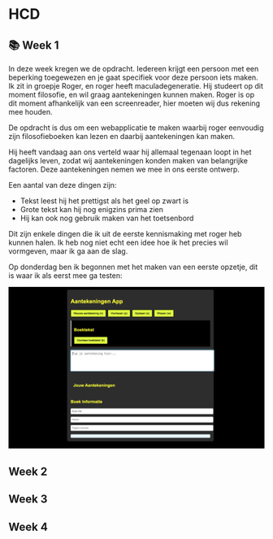 # HCD
## **📚 Week 1** 
In deze week kregen we de opdracht. Iedereen krijgt een persoon met een beperking toegewezen en je gaat specifiek voor deze persoon iets maken. Ik zit in groepje Roger, en roger heeft maculadegeneratie. Hij studeert op dit moment filosofie, en wil graag aantekeningen kunnen maken. Roger is op dit moment afhankelijk van een screenreader, hier moeten wij dus rekening mee houden.

De opdracht is dus om een webapplicatie te maken waarbij roger eenvoudig zijn filosofieboeken kan lezen en daarbij aantekeningen kan maken. 

Hij heeft vandaag aan ons verteld waar hij allemaal tegenaan loopt in het dagelijks leven, zodat wij aantekeningen konden maken van belangrijke factoren. Deze aantekeningen nemen we mee in ons eerste ontwerp. 

Een aantal van deze dingen zijn:
 - Tekst leest hij het prettigst als het geel op zwart is
 - Grote tekst kan hij nog enigzins prima zien
 - Hij kan ook nog gebruik maken van het toetsenbord

Dit zijn enkele dingen die ik uit de eerste kennismaking met roger heb kunnen halen. Ik heb nog niet echt een idee hoe ik het precies wil vormgeven, maar ik ga aan de slag. 

Op donderdag ben ik begonnen met het maken van een eerste opzetje, dit is waar ik als eerst mee ga testen: 

![Roger test 1](./Images/RogerTest1.png)

## **Week 2**

## **Week 3**

## **Week 4**

